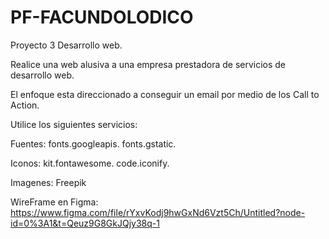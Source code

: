 # PF-FACUNDOLODICO
Proyecto 3 Desarrollo web.

Realice una web alusiva a una empresa prestadora de servicios de desarrollo web.

El enfoque esta direccionado a conseguir un email por medio de los Call to Action.

Utilice los siguientes servicios:

Fuentes: 
fonts.googleapis.
fonts.gstatic.

Iconos:
kit.fontawesome.
code.iconify.

Imagenes:
Freepik

WireFrame en Figma:
https://www.figma.com/file/rYxvKodj9hwGxNd6Vzt5Ch/Untitled?node-id=0%3A1&t=Qeuz9G8GkJQjy38q-1
